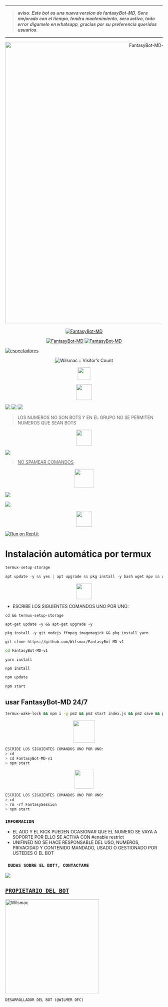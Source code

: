 ------------------
> **aviso**: 𝑬𝒔𝒕𝒆 𝒃𝒐𝒕 𝒆𝒔 𝒖𝒏𝒂 𝒏𝒖𝒆𝒗𝒂 𝒗𝒆𝒓𝒔𝒊𝒐𝒏 𝒅𝒆 𝒇𝒂𝒏𝒕𝒂𝒔𝒚𝑩𝒐𝒕-𝑴𝑫, 𝑺𝒆𝒓𝒂 𝒎𝒆𝒋𝒐𝒓𝒂𝒅𝒐 𝒄𝒐𝒏 𝒆𝒍 𝒕𝒊𝒆𝒎𝒑𝒐, 𝒕𝒆𝒏𝒅𝒓𝒂 𝒎𝒂𝒏𝒕𝒆𝒏𝒊𝒎𝒊𝒆𝒏𝒕𝒐, 𝒔𝒆𝒓𝒂 𝒂𝒄𝒕𝒊𝒗𝒐, 𝒕𝒐𝒅𝒐 𝒆𝒓𝒓𝒐𝒓 𝒅𝒊𝒈𝒂𝒎𝒆𝒍𝒐 𝒆𝒏 𝒘𝒉𝒂𝒕𝒔𝒂𝒑𝒑, 𝒈𝒓𝒂𝒄𝒊𝒂𝒔 𝒑𝒐𝒓 𝒔𝒖 𝒑𝒓𝒆𝒇𝒆𝒓𝒆𝒏𝒄𝒊𝒂 𝒒𝒖𝒆𝒓𝒊𝒅𝒐𝒔 𝒖𝒔𝒖𝒂𝒓𝒊𝒐𝒔.
------------------

<p align="center">
<img src="https://tinyurl.com/27bt4rga" alt="FantasyBot-MD-v1" width="900"/>
</p>

<p align="center">
<a href="#"><img title="FantasyBot-MD" src="https://img.shields.io/badge/𝐒𝐈 𝐓𝐄 𝐀𝐆𝐑𝐀𝐃𝐀 𝐄𝐋 𝐑𝐄𝐏𝐎𝐒𝐈𝐓𝐎𝐑𝐈𝐎 𝐌𝐄 𝐀𝐏𝐎𝐘𝐀𝐑𝐈𝐀𝐒 𝐂𝐎𝐍 𝐔𝐍𝐀 🌟-¡GRACIAS! -red?colorA=%255ff0000&colorB=%23017e40&style=for-the-badge"></a> 
<p align="center">
<a href="https://github.com/Wilsmac"><img title="FantasyBot-MD"src="https://img.shields.io/badge/𝗚𝗥𝗔𝗖𝗜𝗔𝗦 𝗣𝗢𝗥 𝗦𝗨 𝗣𝗥𝗘𝗙𝗘𝗥𝗘𝗡𝗖𝗜𝗔.-red?colorA=000000&colorB=000000&style=for-the-badge"></a> 
<a href="https://github.com/Wilsmac"><img title="FantasyBot-MD" src="https://img.shields.io/badge/𝐂𝐎𝐌𝐏𝐀𝐓𝐈𝐁𝐋𝐄 𝐂𝐎𝐍 𝐋𝐀𝐒 𝐕𝐄𝐑𝐒𝐈𝐎𝐍𝐄𝐒 𝐌𝐔𝐋𝐓𝐈 𝐃𝐈𝐒𝐏𝐎𝐒𝐈𝐓𝐈𝐕𝐎𝐒 𝐃𝐄 𝐖𝐇𝐀𝐓𝐒𝐀𝐏𝐏-red?colorA=000000&colorB=000000&style=for-the-badge"></a>
</p>

<a href="https://github.com/Wilsmac/FantasyBot-MD-v1/watchers"><img title="espectadores" src="https://img.shields.io/github/watchers/Wilsmac/FantasyBot-MD-v1?label=Espectadores&style=social"></a>
</p>

</p>
<p align="center"><img src="https://profile-counter.glitch.me/{FantasyBot-MD}/count.svg" alt="Wilsmac :: Visitor's Count" /></p>

</p>
<p align="center"> 
<a href="https://github.com/Wilsmac/FantasyBot-MD-v1"><img src="http://readme-typing-svg.herokuapp.com?font=mono&size=15&duration=4000&color=[00FFFF]&center=falso&vCenter=falso&lines=𝑭𝒂𝒏𝒕𝒂𝒔𝒚𝑩𝒐𝒕-𝑴𝑫++;𝐻𝑂𝐿𝐴,+𝐺𝑅𝐴𝐶𝐼𝐴𝑆+𝑃𝑂𝑅+𝑉𝐼𝑆𝐼𝑇𝐴𝑅+𝐸𝐿+𝑅𝐸𝑃𝑂𝑆𝐼𝑇𝑂𝑅𝐼𝑂" height="40px"></a> 
</p>

<p align="center"> 
<a href="https://github.com/Wilsmac"><img src="http://readme-typing-svg.herokuapp.com?font=mono&size=19&duration=4000&color=[00FFFF]&center=falso&vCenter=falso&lines=𝑭𝒂𝒏𝒕𝒂𝒔𝒚𝑩𝒐𝒕-𝑴𝑫++;Grupos+Oficiales+de" height="50px"></a> 
</p>

<a href="https://whatsapp.com/channel/0029VaCUlPX0LKZAlP10pC43" target="white"><img src="https://img.shields.io/badge/Canal- oficial del bot-000000?style=for-the-badge&logo=whatsapp&logoColor=black" /></a>
<a href="https://chat.whatsapp.com/EAxOACyzjB6JhkRvQvw4zl" target="white"><img src="https://img.shields.io/badge/Grupo-OfiCIAL DEL BOT-000000?style=for-the-badge&logo=whatsapp&logoColor=black" /></a>
<a href="https://chat.whatsapp.com/HHRk7p4QDzdCP9oYHS1Bzq" target="blank"><img src="https://img.shields.io/badge/grupo- de soporté-000000?style=for-the-badge&logo=whatsapp&logoColor=white" /></a>

> LOS NUMEROS NO SON BOTS Y EN EL GRUPO NO SE PERMITEN NUMEROS QUE SEAN BOTS

<p align="center"> 
<a href="https://github.com/Wilsmac"><img src="http://readme-typing-svg.herokuapp.com?font=mono&size=15&duration=4000&color=[00FFFF]&center=falso&vCenter=falso&lines=𝑭𝒂𝒏𝒕𝒂𝒔𝒚𝑩𝒐𝒕-𝑴𝑫++;𝐵𝑜𝑡𝑠+𝑂𝑓𝑖𝑐𝑎𝑙𝑒𝑠+𝑑𝑒" height="50px"></a> 
</p>
<a href="https://api.whatsapp.com/send/?phone=50250101139&text=.estado&type=phone_number&app_absent=0" target="blank"><img src="https://img.shields.io/badge/BOT_OFICIAL_1-000000?style=for-the-badge&logo=whatsapp&logoColor=white" />

> NO SPAMEAR COMANDOS



<p align="center"> 

<p align="center"> 
<a href="https://github.com/Wilsmac"><img src="http://readme-typing-svg.herokuapp.com?font=mono&size=15&duration=4000&color=[00FFFF]&center=falso&vCenter=falso&lines=𝑭𝒂𝒏𝒕𝒂𝒔𝒚𝑩𝒐𝒕-𝑴𝑫++;𝐶𝑂𝑁𝐹𝐼𝐺𝑈𝑅𝐴𝐶𝐼𝑂́𝑁+𝑃𝐴𝑅𝐴" height="60px"></a> 

 <a href="https://github.com/Wilsmac/FantasyBot-MD-v1/fork" target="black"><img src="https://img.shields.io/badge/♥️-clona_el_repositorio-000000?style=for-the-badge&logo=GitHub&logoColor=black" /></a>

<a href="https://github.com/Wilsmac/FantasyBot-MD-v1/blob/master/config.js" target="black"><img src="https://img.shields.io/badge/♥️-Cambiar el owner del bot-000000?style=for-the-badge&logo=GitHub&logoColor=black" /></a>

<p align="center"> 
<a href="https://github.com/Wilsmac"><img src="http://readme-typing-svg.herokuapp.com?font=mono&size=15&duration=4000&color=[00FFFF]&center=falso&vCenter=falso&lines=replit++;activa+el+bot+en" height="50px"></a> 
</p>

[![Run on Repl.it](https://repl.it/badge/github/Wilsmac/FantasyBot-MD-v1)](https://repl.it/github/Wilsmac/FantasyBot-MD-v1) 

## <h1>Instalación automática por termux</h1>

```ts
termux-setup-storage
```  
```ts
apt update -y && yes | apt upgrade && pkg install -y bash wget mpv && wget -O - https://raw.githubusercontent.com/Wilsmac/FantasyBot-MD-v1/master/Fantasy.sh | bash
```

 <p align="center"> 
<a href="https://github.com/Wilsmac"><img src="http://readme-typing-svg.herokuapp.com?font=mono&size=20&duration=3000&color=[00FFFF]&center=falso&vCenter=falso&lines=Termux++;activa+el+Bot+en" height="50px"></a> 
</p>

- ESCRIBE LOS SIGUIENTES COMANDOS UNO POR UNO:
```
cd && termux-setup-storage
```

```
apt-get update -y && apt-get upgrade -y
```

```
pkg install -y git nodejs ffmpeg imagemagick && pkg install yarn 
```

```
git clone https://github.com/Wilsmac/FantasyBot-MD-v1
```
```bash
cd FantasyBot-MD-v1
```
```
yarn install
```

```bash
npm install
```

```bash
npm update
```

```bash
npm start
```

## usar FantasyBot-MD 24/7
```bash
termux-wake-lock && npm i -g pm2 && pm2 start index.js && pm2 save && pm2 logs
```

<p align="center"> 
<a href="https://github.com/Wilsmac"><img src="http://readme-typing-svg.herokuapp.com?font=mono&size=15&duration=4000&color=[00FFFF]&center=falso&vCenter=falso&lines=♥️✨++;en+caso+de+detenerse+en+termux" height="70px"></a> 
</p>

```bash
ESCRIBE LOS SIGUIENTES COMANDOS UNO POR UNO:
> cd
> cd FantasyBot-MD-v1
> npm start
```

<p align="center"> 
<a href="https://github.com/Wilsmac"><img src="http://readme-typing-svg.herokuapp.com?font=mono&size=15&duration=4000&color=[000000]&center=falso&vCenter=falso&lines=✨♥️++;Pedir+otro+codigo+qr+en+termux" height="60px"></a> 
</p>
  

```bash
ESCRIBE LOS SIGUIENTES COMANDOS UNO POR UNO:
> cd 
> rm -rf FantasySession 
> npm start
```

### `IMFORMACION`
- EL ADD Y EL KICK PUEDEN OCASIONAR QUE EL NUMERO SE VAYA A SOPORTE POR ELLO SE ACTIVA CON #enable restrict 
- UNIFINED NO SE HACE RESPONSABLE DEL USO, NUMEROS, PRIVACIDAD Y CONTENIDO MANDADO, USADO O GESTIONADO POR USTEDES O EL BOT

 ### ` DUDAS SOBRE EL BOT?, CONTACTAME`
<a href="http://wa.me/50258115623" target="blank"><img src="https://img.shields.io/badge/UNIFINED-OFC-25D366?style=for-the-badge&logo=whatsapp&logoColor=white" />


## <h2>`PROPIETARIO DEL BOT`</h2> 
<a href="https://github.com/Wilsmac"><img src="https://github.com/Wilsmac.png" width="300" height="300" alt="Wilsmac"/></a>

`DESARROLLADOR DEL BOT (@WILMER OFC)`